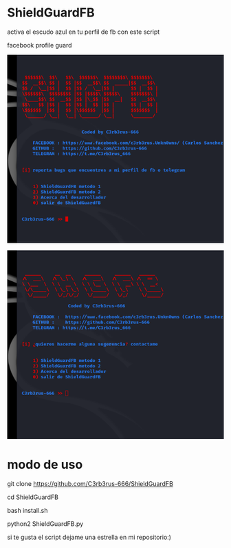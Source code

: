 # ShieldGuardFB

activa el escudo azul en tu perfil de fb con este script

facebook profile guard

![Captura1.png](https://raw.githubusercontent.com/C3rb3rus-666/ShieldGuardFB/master/assets/Captura1.png)

![Captura2.png](https://raw.githubusercontent.com/C3rb3rus-666/ShieldGuardFB/master/assets/Captura2.png)

# modo de uso

git clone https://github.com/C3rb3rus-666/ShieldGuardFB

cd ShieldGuardFB

bash install.sh

python2 ShieldGuardFB.py

si te gusta el script dejame una estrella en mi repositorio:)
